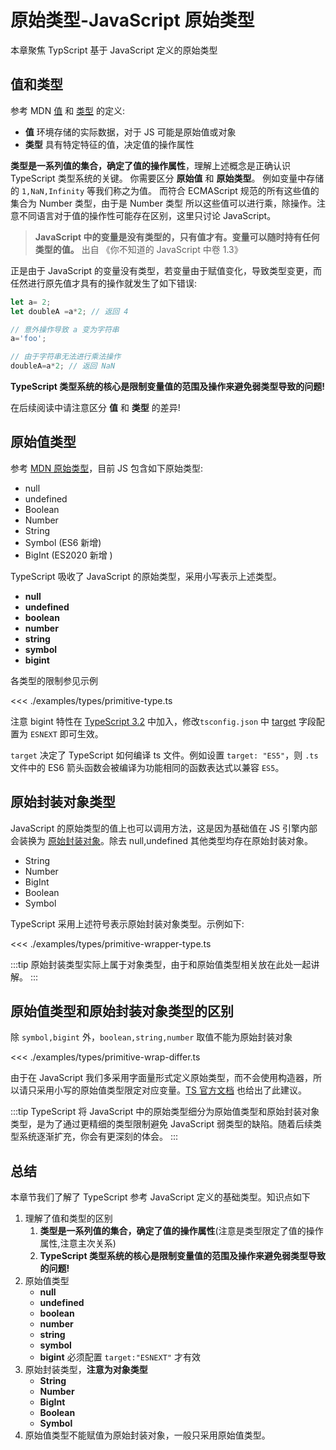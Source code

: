 # 原始类型-JavaScript 原始类型

本章聚焦 TypScript 基于 JavaScript 定义的原始类型

## 值和类型
参考 MDN [值](https://developer.mozilla.org/en-US/docs/Glossary/value) 和 [类型](https://developer.mozilla.org/en-US/docs/Glossary/Type) 的定义:
* **值** 环境存储的实际数据，对于 JS 可能是原始值或对象
* **类型** 具有特定特征的值，决定值的操作属性

**类型是一系列值的集合，确定了值的操作属性**，理解上述概念是正确认识 TypeScript 类型系统的关键。
你需要区分 **原始值** 和 **原始类型**。
例如变量中存储的 `1,NaN,Infinity` 等我们称之为值。
而符合 ECMAScript 规范的所有这些值的集合为 Number 类型，由于是 Number 类型
所以这些值可以进行乘，除操作。注意不同语言对于值的操作性可能存在区别，这里只讨论 JavaScript。

> **JavaScript 中的变量是没有类型的，只有值才有。变量可以随时持有任何类型的值。** 出自 《你不知道的 JavaScript 中卷 1.3》

正是由于 JavaScript 的变量没有类型，若变量由于赋值变化，导致类型变更，而任然进行原先值才具有的操作就发生了如下错误:

```js
let a= 2;
let doubleA =a*2; // 返回 4

// 意外操作导致 a 变为字符串
a='foo';

// 由于字符串无法进行乘法操作
doubleA=a*2; // 返回 NaN
```

**TypeScript 类型系统的核心是限制变量值的范围及操作来避免弱类型导致的问题!**


在后续阅读中请注意区分 **值** 和 **类型** 的差异!

## 原始值类型
参考 [MDN 原始类型](https://developer.mozilla.org/en-US/docs/Glossary/Primitive)，目前 JS 包含如下原始类型:
* null
* undefined
* Boolean
* Number
* String
* Symbol (ES6 新增)
* BigInt (ES2020 新增 )

TypeScript 吸收了 JavaScript 的原始类型，采用小写表示上述类型。

* **null** 
* **undefined** 
* **boolean** 
* **number** 
* **string**
* **symbol** 
* **bigint**

各类型的限制参见示例

<<< ./examples/types/primitive-type.ts

注意 bigint 特性在 [TypeScript 3.2](https://www.typescriptlang.org/docs/handbook/release-notes/typescript-3-2.html#bigint) 中加入，修改`tsconfig.json` 中 [target](https://www.typescriptlang.org/v2/en/tsconfig#target) 字段配置为 `ESNEXT` 即可生效。

`target` 决定了 TypeScript 如何编译 ts 文件。例如设置 `target: "ES5"`，则 `.ts` 文件中的 ES6 箭头函数会被编译为功能相同的函数表达式以兼容 `ES5`。

## 原始封装对象类型
JavaScript 的原始类型的值上也可以调用方法，这是因为基础值在 JS 引擎内部会装换为 [原始封装对象](https://developer.mozilla.org/en-US/docs/Glossary/Primitive#Primitive_wrapper_objects_in_JavaScript)。除去 null,undefined 其他类型均存在原始封装对象。

* String
* Number
* BigInt
* Boolean
* Symbol

TypeScript 采用上述符号表示原始封装对象类型。示例如下:

<<< ./examples/types/primitive-wrapper-type.ts


:::tip
原始封装类型实际上属于对象类型，由于和原始值类型相关放在此处一起讲解。
:::

## 原始值类型和原始封装对象类型的区别
除 `symbol,bigint` 外，`boolean,string,number` 取值不能为原始封装对象

<<< ./examples/types/primitive-wrap-differ.ts

由于在 JavaScript 我们多采用字面量形式定义原始类型，而不会使用构造器，所以请只采用小写的原始值类型限定对应变量。[TS 官方文档](https://www.typescriptlang.org/docs/handbook/declaration-files/do-s-and-don-ts.html#number-string-boolean-symbol-and-object) 也给出了此建议。

:::tip
TypeScript 将 JavaScript 中的原始类型细分为原始值类型和原始封装对象类型，是为了通过更精细的类型限制避免 JavaScript 弱类型的缺陷。随着后续类型系统逐渐扩充，你会有更深刻的体会。
:::

## 总结
本章节我们了解了 TypeScript 参考 JavaScript 定义的基础类型。知识点如下
1. 理解了值和类型的区别
   1. **类型是一系列值的集合，确定了值的操作属性**(注意是类型限定了值的操作属性,注意主次关系)
   2. **TypeScript 类型系统的核心是限制变量值的范围及操作来避免弱类型导致的问题!**
2. 原始值类型
   * **null** 
   * **undefined** 
   * **boolean** 
   * **number** 
   * **string**
   * **symbol** 
   * **bigint** 必须配置 `target:"ESNEXT"` 才有效
3. 原始封装类型，**注意为对象类型**
   * **String**
   * **Number**
   * **BigInt**
   * **Boolean**
   * **Symbol**
4. 原始值类型不能赋值为原始封装对象，一般只采用原始值类型。